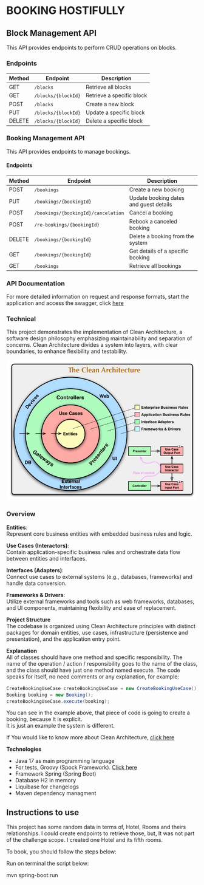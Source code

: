 # BOOKING HOSTIFULLY

## Block Management API

This API provides endpoints to perform CRUD operations on blocks.

### Endpoints

| Method | Endpoint                   | Description                 |
|--------|----------------------------|-----------------------------|
| GET    | `/blocks`                  | Retrieve all blocks         |
| GET    | `/blocks/{blockId}`        | Retrieve a specific block   |
| POST   | `/blocks`                  | Create a new block          |
| PUT    | `/blocks/{blockId}`        | Update a specific block     |
| DELETE | `/blocks/{blockId}`        | Delete a specific block     |

### Booking Management API

This API provides endpoints to manage bookings.

#### Endpoints

| Method | Endpoint                            | Description                                           |
|--------|-------------------------------------|-------------------------------------------------------|
| POST   | `/bookings`                         | Create a new booking                                  |
| PUT    | `/bookings/{bookingId}`             | Update booking dates and guest details                |
| POST   | `/bookings/{bookingId}/cancelation` | Cancel a booking                                      |
| POST   | `/re-bookings/{bookingId}`          | Rebook a canceled booking                       |
| DELETE | `/bookings/{bookingId}`             | Delete a booking from the system                      |
| GET    | `/bookings/{bookingId}`             | Get details of a specific booking                     |
| GET    | `/bookings`                         | Retrieve all bookings                                 |

### API Documentation

For more detailed information on request and response formats, start the application and access the swagger, click [here](https://localhost:8080/)

### Technical

This project demonstrates the implementation of Clean Architecture, a software design philosophy emphasizing maintainability and separation of concerns. Clean Architecture divides a system into layers, with clear boundaries, to enhance flexibility and testability.

![img_1.png](documentation/img/clea-architecture.png)

### Overview
**Entities**:<br />
Represent core business entities with embedded business rules and logic.
<br />

**Use Cases (Interactors)**:<br />
Contain application-specific business rules and orchestrate data flow between entities and interfaces.
<br />

**Interfaces (Adapters)**:<br />
Connect use cases to external systems (e.g., databases, frameworks) and handle data conversion.
<br />

**Frameworks & Drivers**:<br />
Utilize external frameworks and tools such as web frameworks, databases, and UI components, maintaining flexibility and ease of replacement.
<br />

**Project Structure**<br />
The codebase is organized using Clean Architecture principles with distinct packages for domain entities, use cases, infrastructure (persistence and presentation), and the application entry point.
<br />

**Explanation**<br />
All of classes should have one method and specific responsibility. The name of the operation / action / responsibility goes to the name of the class, and the class should have just one method named execute.
The code speaks for itself, no need comments or any explanation, for example: <br>

```java
CreateBookingUseCase createBookingUseCase = new CreateBookingUseCase();
Booking booking = new Booking();
createBookingUseCase.execute(booking);
```
You can see in the example above, that piece of code is going to create a booking, because It is explicit.</br>
It is just an example the system is different.

If You would like to know more about Clean Architecture, [click here](https://blog.cleancoder.com/uncle-bob/2012/08/13/the-clean-architecture.html)

**Technologies**

* Java 17 as main programming language
* For tests, Groovy (Spock Framework). [Click here](https://spockframework.org/spock/docs/2.3/index.html)
* Framework Spring (Spring Boot)
* Database H2 in memory
* Liquibase for changelogs 
* Maven dependency managment

## Instructions to use

This project has some random data in terms of, Hotel, Rooms and theirs relationships.
I could create endpoints to retrieve those, but, It was not part of the challenge scope.
I created one Hotel and its fifth rooms.

To book, you should follow the steps below:

Run on terminal the script below:

mvn spring-boot:run